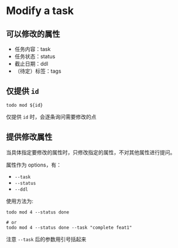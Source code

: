 # Modify a task

## 可以修改的属性

- 任务内容：task
- 任务状态：status
- 截止日期：ddl
- （待定）标签：tags

## 仅提供 `id`

```shell
todo mod ${id}
```

仅提供 `id` 时，会逐条询问需要修改的点

## 提供修改属性

当具体指定要修改的属性时，只修改指定的属性，不对其他属性进行提问。

属性作为 options，有：

- `--task`
- `--status`
- `--ddl`

使用方法为:

```shell
todo mod 4 --status done

# or
todo mod 4 --status done --task "complete feat1"
```

注意 `--task` 后的参数用引号括起来
